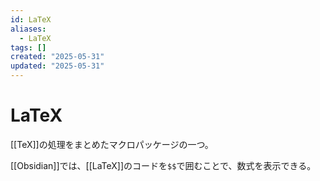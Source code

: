 ```yaml
---
id: LaTeX
aliases:
  - LaTeX
tags: []
created: "2025-05-31"
updated: "2025-05-31"
---
```


# LaTeX

[[TeX]]の処理をまとめたマクロパッケージの一つ。

[[Obsidian]]では、[[LaTeX]]のコードを`$$`で囲むことで、数式を表示できる。
